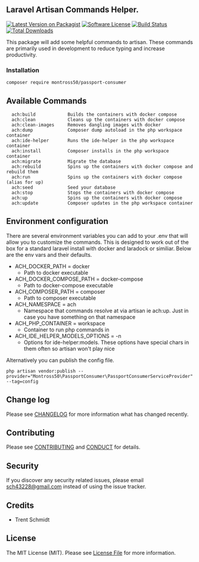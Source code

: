 ## Laravel Artisan Commands Helper.

[![Latest Version on Packagist][ico-version]](https://packagist.org/packages/montross50/passport-consumer)
[![Software License][ico-license]](LICENSE.md)
[![Build Status](https://img.shields.io/travis/montross50/passport-consumer.svg?branch=master&style=flat-square)](https://travis-ci.org/montross50/passport-consumer)
[![Total Downloads](https://img.shields.io/packagist/dt/montross50/passport-consumer.svg?style=flat-square)](https://packagist.org/packages/montross50/passport-consumer)

This package will add some helpful commands to artisan. These commands are primarily used in development to reduce typing and increase productivity.

### Installation

~~~
composer require montross50/passport-consumer
~~~

## Available Commands

```
  ach:build            Builds the containers with docker compose
  ach:clean            Cleans up the containers with docker compose
  ach:clean-images     Removes dangling images with docker
  ach:dump             Composer dump autoload in the php workspace container
  ach:ide-helper       Runs the ide-helper in the php workspace container
  ach:install          Composer installs in the php workspace container
  ach:migrate          Migrate the database
  ach:rebuild          Spins up the containers with docker compose and rebuild them
  ach:run              Spins up the containers with docker compose (alias for up)
  ach:seed             Seed your database
  ach:stop             Stops the containers with docker compose
  ach:up               Spins up the containers with docker compose
  ach:update           Composer updates in the php workspace container
```

## Environment configuration

There are several environment variables you can add to your .env that will allow you to customize the commands. This is designed to work out of the box for a standard laravel install with docker and laradock or similiar. Below are the env vars and their defaults.

* ACH_DOCKER_PATH = docker
    * Path to docker executable
* ACH_DOCKER_COMPOSE_PATH = docker-compose
    * Path to docker-compose executable
* ACH_COMPOSER_PATH = composer
    * Path to composer executable
* ACH_NAMESPACE = ach 
    * Namespace that commands resolve at via artisan ie ach:up. Just in case you have something on that namespace
* ACH_PHP_CONTAINER = workspace
    * Container to run php commands in
* ACH_IDE_HELPER_MODELS_OPTIONS = -n
    * Options for ide-helper:models. These options have special chars in them often so artisan won't play nice 

Alternatively you can publish the config file.

~~~
php artisan vendor:publish --provider="Montross50\PassportConsumer\PassportConsumerServiceProvider" --tag=config
~~~

## Change log

Please see [CHANGELOG](CHANGELOG.md) for more information what has changed recently.

## Contributing

Please see [CONTRIBUTING](CONTRIBUTING.md) and [CONDUCT](CONDUCT.md) for details.

## Security

If you discover any security related issues, please email sch43228@gmail.com instead of using the issue tracker.

## Credits

- Trent Schmidt  

## License

The MIT License (MIT). Please see [License File](LICENSE.md) for more information.

[ico-version]: https://img.shields.io/packagist/v/montross50/passport-consumer.svg?style=flat-square
[ico-license]: https://img.shields.io/badge/license-MIT-brightgreen.svg?style=flat-square
[ico-travis]: https://img.shields.io/travis/montross50/passport-consumer/master.svg?style=flat-square
[ico-scrutinizer]: https://img.shields.io/scrutinizer/coverage/g/montross50/passport-consumer.svg?style=flat-square
[ico-code-quality]: https://img.shields.io/scrutinizer/g/montross50/passport-consumer.svg?style=flat-square
[ico-downloads]: https://img.shields.io/packagist/dt/montross50/passport-consumer.svg?style=flat-square

[link-packagist]: https://packagist.org/packages/montross50/passport-consumer
[link-travis]: https://travis-ci.org/montross50/passport-consumer
[link-scrutinizer]: https://scrutinizer-ci.com/g/montross50/passport-consumer/code-structure
[link-code-quality]: https://scrutinizer-ci.com/g/montross50/passport-consumer
[link-downloads]: https://packagist.org/packages/montross50/passport-consumer
[link-author]: https://github.com/montross50
[link-contributors]: ../../contributors




